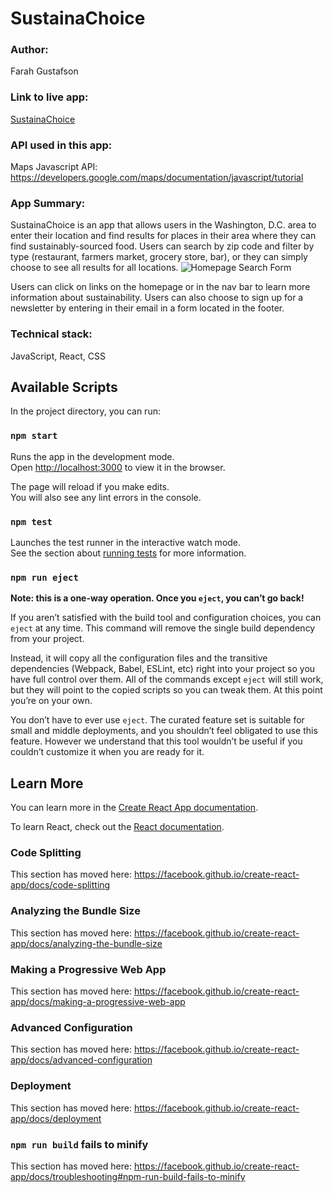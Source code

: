 
# SustainaChoice
### Author: 
Farah Gustafson

### Link to live app:
[SustainaChoice](https://farah-sustainachoice-app.now.sh/ "SustainaChoice")

### API used in this app: 
Maps Javascript API: https://developers.google.com/maps/documentation/javascript/tutorial

### App Summary:
SustainaChoice is an app that allows users in the Washington, D.C. area to enter their location and find results for places in their area where they can find sustainably-sourced food. Users can search by zip code and filter by type (restaurant, farmers market, grocery store, bar), or they can simply choose to see all results for all locations. 
![Homepage Search Form](/Users/farahgustafson/Documents/SustainaChoice/sustainachoice-client/src/Screenshots/HomepageSearchForm.png? "Homepage Search Form")

Users can click on links on the homepage or in the nav bar to learn more information about sustainability. Users can also choose to sign up for a newsletter by entering in their email in a form located in the footer. 

### Technical stack: 
JavaScript, React, CSS


## Available Scripts
In the project directory, you can run:

### `npm start`
Runs the app in the development mode.<br>
Open [http://localhost:3000](http://localhost:3000) to view it in the browser.

The page will reload if you make edits.<br>
You will also see any lint errors in the console.

### `npm test`
Launches the test runner in the interactive watch mode.<br>
See the section about [running tests](https://facebook.github.io/create-react-app/docs/running-tests) for more information.

### `npm run eject`

**Note: this is a one-way operation. Once you `eject`, you can’t go back!**

If you aren’t satisfied with the build tool and configuration choices, you can `eject` at any time. This command will remove the single build dependency from your project.

Instead, it will copy all the configuration files and the transitive dependencies (Webpack, Babel, ESLint, etc) right into your project so you have full control over them. All of the commands except `eject` will still work, but they will point to the copied scripts so you can tweak them. At this point you’re on your own.

You don’t have to ever use `eject`. The curated feature set is suitable for small and middle deployments, and you shouldn’t feel obligated to use this feature. However we understand that this tool wouldn’t be useful if you couldn’t customize it when you are ready for it.

## Learn More

You can learn more in the [Create React App documentation](https://facebook.github.io/create-react-app/docs/getting-started).

To learn React, check out the [React documentation](https://reactjs.org/).

### Code Splitting

This section has moved here: https://facebook.github.io/create-react-app/docs/code-splitting

### Analyzing the Bundle Size

This section has moved here: https://facebook.github.io/create-react-app/docs/analyzing-the-bundle-size

### Making a Progressive Web App

This section has moved here: https://facebook.github.io/create-react-app/docs/making-a-progressive-web-app

### Advanced Configuration

This section has moved here: https://facebook.github.io/create-react-app/docs/advanced-configuration

### Deployment

This section has moved here: https://facebook.github.io/create-react-app/docs/deployment

### `npm run build` fails to minify

This section has moved here: https://facebook.github.io/create-react-app/docs/troubleshooting#npm-run-build-fails-to-minify
